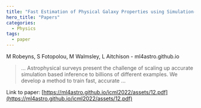 ```yaml
---
title: "Fast Estimation of Physical Galaxy Properties using Simulation-Based Inference"
hero_title: "Papers"
categories:
  - Physics
tags:
  - paper
---
```

M Robeyns, S Fotopolou, M Walmsley, L Aitchison - ml4astro.github.io



>… Astrophysical surveys present the challenge of scaling up accurate simulation based inference to billions of different examples. We develop a method to train fast, accurate …

Link to paper: [https://ml4astro.github.io/icml2022/assets/12.pdf](https://ml4astro.github.io/icml2022/assets/12.pdf)
